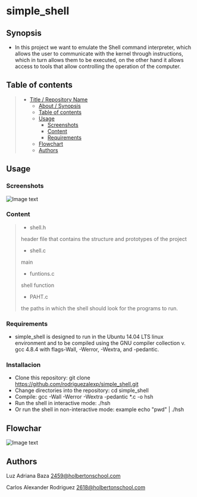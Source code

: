 
# simple_shell

## Synopsis

* In this project we want to emulate the Shell command interpreter, which allows the user to communicate with the kernel through instructions, which in turn allows them to be executed, on the other hand it allows access to tools that allow controlling the operation of the computer.

## Table of contents

> * [Title / Repository Name](#title--repository-name)
>   * [About / Synopsis](#about--synopsis)
>   * [Table of contents](#table-of-contents)
>   * [Usage](#usage)
>     * [Screenshots](#screenshots)
>     * [Content](#content)
>     * [Requirements](#requirements)
>   * [Flowchart](#Flowchart)
>   * [Authors](#Authors)



## Usage

### Screenshots
![Image text](https://user-images.githubusercontent.com/71143825/114936017-81840180-9e01-11eb-8989-51f6ed4ebde4.png)


### Content

>   * shell.h
>
>header file that contains the structure and prototypes of the project
>   * shell.c
>
>main
>   * funtions.c
>
>shell function
>
> * PAHT.c
>
> the paths in which the shell should look for the programs to run.


### Requirements

* simple_shell is designed to run in the Ubuntu 14.04 LTS linux environment and to be compiled using the GNU compiler collection v. gcc 4.8.4 with flags-Wall, -Werror, -Wextra, and -pedantic.

### Installacion

* Clone this repository: git clone https://github.com/rodriguezalexp/simple_shell.git
* Change directories into the repository: cd simple_shell
* Compile: gcc -Wall -Werror -Wextra -pedantic *.c -o hsh
* Run the shell in interactive mode: ./hsh
* Or run the shell in non-interactive mode: example echo "pwd" | ./hsh

## Flowchar

![Image text](https://user-images.githubusercontent.com/71143825/114813344-8dc37c80-9d77-11eb-97bf-aad309dcedbd.jpg)


## Authors

Luz Adriana Baza <2459@holbertonschool.com>

Carlos Alexander Rodriguez <2618@holbertonschool.com>
